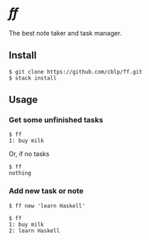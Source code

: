 # _ﬀ_

The best note taker and task manager.

## Install

    $ git clone https://github.com/cblp/ff.git
    $ stack install

## Usage

### Get some unfinished tasks

    $ ff
    1: buy milk

Or, if no tasks

    $ ff
    nothing

### Add new task or note

    $ ff new 'learn Haskell'

    $ ff
    1: buy milk
    2: learn Haskell
